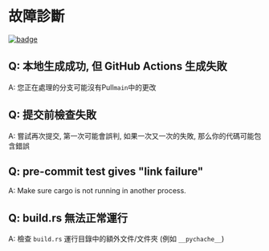# 故障診斷

[![badge](https://img.shields.io/endpoint.svg?url=https%3A%2F%2Fgezf7g7pd5.execute-api.ap-northeast-1.amazonaws.com%2Fdefault%2Fsource_up_to_date%3Fowner%3Derg-lang%26repos%3Derg%26ref%3Dmain%26path%3Ddoc/EN/dev_guide/troubleshooting.md%26commit_hash%3D5a347e87e8a72b59ed3f503ade8cde63276c718e)](https://gezf7g7pd5.execute-api.ap-northeast-1.amazonaws.com/default/source_up_to_date?owner=erg-lang&repos=erg&ref=main&path=doc/EN/dev_guide/troubleshooting.md&commit_hash=5a347e87e8a72b59ed3f503ade8cde63276c718e)

## Q: 本地生成成功, 但 GitHub Actions 生成失敗

A: 您正在處理的分支可能沒有Pull`main`中的更改

## Q: 提交前檢查失敗

A: 嘗試再次提交, 第一次可能會誤判, 如果一次又一次的失敗, 那么你的代碼可能包含錯誤

## Q: pre-commit test gives "link failure"

A: Make sure cargo is not running in another process.


## Q: build.rs 無法正常運行

A: 檢查 `build.rs` 運行目錄中的額外文件/文件夾 (例如 `__pychache__`)
